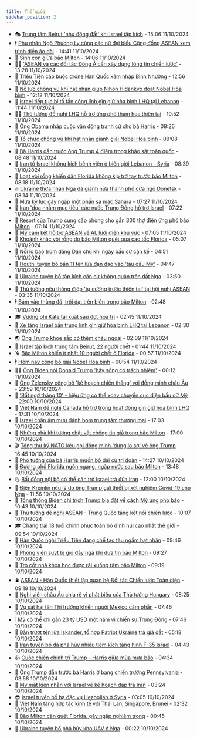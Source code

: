 ```yaml
---
title: Thế giới
sidebar_position: 2
---
```


<!-- vnexpress-the-gioi:START -->
- 🎭 [Trung tâm Beirut &#39;như động đất&#39; khi Israel tập kích](https://vnexpress.net/trung-tam-beirut-nhu-dong-dat-khi-israel-tap-kich-4802841.html) - 15:06 11/10/2024
- 🕴 [Phu nhân Ngô Phương Ly cùng các nữ đại biểu Cộng đồng ASEAN xem trình diễn áo dài](https://vnexpress.net/phu-nhan-ngo-phuong-ly-cung-cac-nu-dai-bieu-cong-dong-asean-xem-trinh-dien-ao-dai-4803134.html) - 14:41 11/10/2024
- 🤭 [Sinh con giữa bão Milton](https://vnexpress.net/sinh-con-giua-bao-milton-4803065.html) - 14:06 11/10/2024
- 🧑‍💻 [&#39;ASEAN và các đối tác Đông Á cần xây dựng lòng tin chiến lược&#39;](https://vnexpress.net/asean-va-cac-doi-tac-dong-a-can-xay-dung-long-tin-chien-luoc-4803117.html) - 13:28 11/10/2024
- 🦏 [Triều Tiên cáo buộc drone Hàn Quốc xâm nhập Bình Nhưỡng](https://vnexpress.net/trieu-tien-cao-buoc-drone-han-quoc-xam-nhap-binh-nhuong-4803128.html) - 12:56 11/10/2024
- 🦒 [Nỗ lực chống vũ khí hạt nhân giúp Nihon Hidankyo đoạt Nobel Hòa bình](https://vnexpress.net/no-luc-chong-vu-khi-hat-nhan-giup-nihon-hidankyo-doat-nobel-hoa-binh-4803055.html) - 12:12 11/10/2024
- 🌈 [Israel tiếp tục bị tố tấn công lính gìn giữ hòa bình LHQ tại Lebanon](https://vnexpress.net/israel-tiep-tuc-bi-to-tan-cong-linh-gin-giu-hoa-binh-lhq-tai-lebanon-4803100.html) - 11:44 11/10/2024
- 🧑‍🏫 [Thủ tướng đề nghị LHQ hỗ trợ ứng phó thảm họa thiên tai](https://vnexpress.net/thu-tuong-de-nghi-lhq-ho-tro-ung-pho-tham-hoa-thien-tai-4803050.html) - 10:52 11/10/2024
- 🐲 [Ông Obama nhập cuộc vận động tranh cử cho bà Harris](https://vnexpress.net/ong-obama-nhap-cuoc-van-dong-tranh-cu-cho-ba-harris-4802980.html) - 09:26 11/10/2024
- 🦒 [Tổ chức chống vũ khí hạt nhân giành giải Nobel Hòa bình](https://vnexpress.net/to-chuc-chong-vu-khi-hat-nhan-gianh-giai-nobel-hoa-binh-4803053.html) - 09:08 11/10/2024
- 🐻 [Bà Harris dẫn trước ông Trump 4 điểm trong khảo sát toàn quốc](https://vnexpress.net/ba-harris-dan-truoc-ong-trump-4-diem-trong-khao-sat-toan-quoc-4802868.html) - 08:48 11/10/2024
- 🚀 [Iran tố Israel không kích bệnh viện ở biên giới Lebanon - Syria](https://vnexpress.net/iran-to-israel-khong-kich-benh-vien-o-bien-gioi-lebanon-syria-4803007.html) - 08:39 11/10/2024
- 🥰 [Loạt vòi rồng khiến dân Florida không kịp trở tay trước bão Milton](https://vnexpress.net/loat-voi-rong-khien-dan-florida-khong-kip-tro-tay-truoc-bao-milton-4802773.html) - 08:18 11/10/2024
- 🔥 [Ukraine thừa nhận Nga đã giành nửa thành phố cửa ngõ Donetsk](https://vnexpress.net/ukraine-thua-nhan-nga-da-gianh-nua-thanh-pho-cua-ngo-donetsk-4802988.html) - 08:14 11/10/2024
- 🥳 [Mưa kỷ lục gây ngập một phần sa mạc Sahara](https://vnexpress.net/mua-ky-luc-gay-ngap-mot-phan-sa-mac-sahara-4802888.html) - 07:27 11/10/2024
- 💼 [Iran &#39;dọa nhắm mục tiêu&#39; các nước Trung Đông hỗ trợ Israel](https://vnexpress.net/iran-doa-nham-muc-tieu-cac-nuoc-trung-dong-ho-tro-israel-4802881.html) - 07:22 11/10/2024
- 🤡 [Resort của Trump cung cấp phòng cho gần 300 thợ điện ứng phó bão Milton](https://vnexpress.net/resort-cua-trump-cung-cap-phong-cho-gan-300-tho-dien-ung-pho-bao-milton-4802877.html) - 07:14 11/10/2024
- 🌁 [Mỹ cam kết hỗ trợ ASEAN về AI, lưới điện khu vực](https://vnexpress.net/my-cam-ket-ho-tro-asean-ve-ai-luoi-dien-khu-vuc-4802918.html) - 07:05 11/10/2024
- 🤩 [Khoảnh khắc vòi rồng do bão Milton quét qua cao tốc Florida](https://vnexpress.net/khoanh-khac-voi-rong-do-bao-milton-quet-qua-cao-toc-florida-4802829.html) - 05:07 11/10/2024
- 🎉 [Nỗi lo bao trùm đảng Dân chủ khi ngày bầu cử cận kề](https://vnexpress.net/noi-lo-bao-trum-dang-dan-chu-khi-ngay-bau-cu-can-ke-4802510.html) - 04:51 11/10/2024
- 🎉 [Houthi tuyên bố bắn 11 tên lửa đạn đạo vào &#39;tàu dầu Mỹ&#39;](https://vnexpress.net/houthi-tuyen-bo-ban-11-ten-lua-dan-dao-vao-tau-dau-my-4802848.html) - 04:47 11/10/2024
- 🌁 [Ukraine tuyên bố tập kích căn cứ không quân trên đất Nga](https://vnexpress.net/ukraine-tuyen-bo-tap-kich-can-cu-khong-quan-tren-dat-nga-4802743.html) - 03:50 11/10/2024
- 🌊 [Thủ tướng nêu thông điệp &#39;tự cường trước thiên tai&#39; tại hội nghị ASEAN](https://vnexpress.net/thu-tuong-neu-thong-diep-tu-cuong-truoc-thien-tai-tai-hoi-nghi-asean-4802774.html) - 03:35 11/10/2024
- 🕴 [Bám vào thùng đá, trôi dạt trên biển trong bão Milton](https://vnexpress.net/bam-vao-thung-da-troi-dat-tren-bien-trong-bao-milton-4802754.html) - 02:48 11/10/2024
- 🎓 [Vương phi Kate tái xuất sau đợt hóa trị](https://vnexpress.net/vuong-phi-kate-tai-xuat-sau-dot-hoa-tri-4802765.html) - 02:45 11/10/2024
- 🦩 [Xe tăng Israel bắn trúng lính gìn giữ hòa bình LHQ tại Lebanon](https://vnexpress.net/xe-tang-israel-ban-trung-linh-gin-giu-hoa-binh-lhq-tai-lebanon-4802751.html) - 02:30 11/10/2024
- 🌏 [Ông Trump khoe sắp có thêm cháu ngoại](https://vnexpress.net/ong-trump-khoe-sap-co-them-chau-ngoai-4802738.html) - 02:09 11/10/2024
- 🌋 [Israel tập kích trung tâm Beirut, 22 người chết](https://vnexpress.net/israel-tap-kich-trung-tam-beirut-22-nguoi-chet-4802725.html) - 01:44 11/10/2024
- 🪜 [Bão Milton khiến ít nhất 10 người chết ở Florida](https://vnexpress.net/bao-milton-khien-it-nhat-10-nguoi-chet-o-florida-4802724.html) - 00:57 11/10/2024
- 🕴 [Hôm nay công bố giải Nobel Hòa bình](https://vnexpress.net/hom-nay-cong-bo-giai-nobel-hoa-binh-4802685.html) - 00:54 11/10/2024
- 🧑‍🏫 [Ông Biden nói Donald Trump &#39;hãy sống có trách nhiệm&#39;](https://vnexpress.net/ong-biden-noi-donald-trump-hay-song-co-trach-nhiem-4802717.html) - 00:12 11/10/2024
- 🌮 [Ông Zelensky công bố &#39;kế hoạch chiến thắng&#39; với đồng minh châu Âu](https://vnexpress.net/ong-zelensky-cong-bo-ke-hoach-chien-thang-voi-dong-minh-chau-au-4802716.html) - 23:59 10/10/2024
- 🚦 [&#39;Bất ngờ tháng 10&#39; - hiệu ứng có thể xoay chuyển cục diện bầu cử Mỹ](https://vnexpress.net/bat-ngo-thang-10-hieu-ung-co-the-xoay-chuyen-cuc-dien-bau-cu-my-4801890.html) - 22:00 10/10/2024
- 💫 [Việt Nam đề nghị Canada hỗ trợ trong hoạt động gìn giữ hòa bình LHQ](https://vnexpress.net/viet-nam-de-nghi-canada-ho-tro-trong-hoat-dong-gin-giu-hoa-binh-lhq-4802703.html) - 17:31 10/10/2024
- 🤡 [Israel chặn âm mưu đánh bom trung tâm thương mại](https://vnexpress.net/israel-chan-am-muu-danh-bom-trung-tam-thuong-mai-4802702.html) - 17:03 10/10/2024
- 🦣 [Những nhà khí tượng chật vật chống tin giả trong bão Milton](https://vnexpress.net/nhung-nha-khi-tuong-chat-vat-chong-tin-gia-trong-bao-milton-4802303.html) - 17:00 10/10/2024
- 🎬 [Tổng thư ký NATO kêu gọi đồng minh &#39;dừng lo sợ&#39; về ông Trump](https://vnexpress.net/tong-thu-ky-nato-keu-goi-dong-minh-dung-lo-so-ve-ong-trump-4802701.html) - 16:45 10/10/2024
- 🎉 [Phó tướng của bà Harris muốn bỏ đại cử tri đoàn](https://vnexpress.net/pho-tuong-cua-ba-harris-muon-bo-dai-cu-tri-doan-4802603.html) - 14:27 10/10/2024
- 🎡 [Đường phố Florida ngổn ngang, ngập nước sau bão Milton](https://vnexpress.net/duong-pho-florida-ngon-ngang-ngap-nuoc-sau-bao-milton-4802661.html) - 13:48 10/10/2024
- 🌜 [Bất đồng nội bộ có thể cản trở Israel trả đũa Iran](https://vnexpress.net/bat-dong-noi-bo-co-the-can-tro-israel-tra-dua-iran-4802287.html) - 12:00 10/10/2024
- 🎡 [Điện Kremlin nêu lý do ông Trump gửi thiết bị xét nghiệm Covid-19 cho Nga](https://vnexpress.net/dien-kremlin-neu-ly-do-ong-trump-gui-thiet-bi-xet-nghiem-covid-19-cho-nga-4802643.html) - 11:56 10/10/2024
- 🤗 [Tổng thống Biden chỉ trích Trump bịa đặt về cách Mỹ ứng phó bão](https://vnexpress.net/tong-thong-biden-chi-trich-trump-bia-dat-ve-cach-my-ung-pho-bao-4802616.html) - 10:43 10/10/2024
- 🦩 [Thủ tướng đề nghị ASEAN - Trung Quốc tăng kết nối chiến lược](https://vnexpress.net/thu-tuong-de-nghi-asean-trung-quoc-tang-ket-noi-chien-luoc-4802587.html) - 10:07 10/10/2024
- 🎓 [Chàng trai 18 tuổi chinh phục toàn bộ đỉnh núi cao nhất thế giới](https://vnexpress.net/chang-trai-18-tuoi-chinh-phuc-toan-bo-dinh-nui-cao-nhat-the-gioi-4802546.html) - 09:54 10/10/2024
- 🌁 [Hàn Quốc nghi Triều Tiên đang chế tạo tàu ngầm hạt nhân](https://vnexpress.net/han-quoc-nghi-trieu-tien-dang-che-tao-tau-ngam-hat-nhan-4802574.html) - 09:46 10/10/2024
- 🤩 [Phóng viên suýt bị gió đẩy ngã khi đưa tin bão Milton](https://vnexpress.net/phong-vien-suyt-bi-gio-day-nga-khi-dua-tin-bao-milton-4802495.html) - 09:27 10/10/2024
- 👹 [Tro cốt nhà khoa học được rải xuống tâm bão Milton](https://vnexpress.net/tro-cot-nha-khoa-hoc-duoc-rai-xuong-tam-bao-milton-4802357.html) - 09:19 10/10/2024
- ⛽️ [ASEAN - Hàn Quốc thiết lập quan hệ Đối tác Chiến lược Toàn diện](https://vnexpress.net/asean-han-quoc-thiet-lap-quan-he-doi-tac-chien-luoc-toan-dien-4802580.html) - 09:19 10/10/2024
- 🚀 [Nghị viện châu Âu chia rẽ vì phát biểu của Thủ tướng Hungary](https://vnexpress.net/nghi-vien-chau-au-chia-re-vi-phat-bieu-cua-thu-tuong-hungary-4802377.html) - 08:25 10/10/2024
- 🎡 [Vụ sát hại tân Thị trưởng khiến người Mexico căm phẫn](https://vnexpress.net/vu-sat-hai-tan-thi-truong-khien-nguoi-mexico-cam-phan-4802068.html) - 07:46 10/10/2024
- 🕯 [Mỹ có thể chi gần 23 tỷ USD một năm vì chiến sự Trung Đông](https://vnexpress.net/my-co-the-chi-gan-23-ty-usd-mot-nam-vi-chien-su-trung-dong-4802360.html) - 07:46 10/10/2024
- 🐻 [Bắn trượt tên lửa Iskander, tổ hợp Patriot Ukraine trả giá đắt](https://vnexpress.net/ban-truot-ten-lua-iskander-to-hop-patriot-ukraine-tra-gia-dat-4802376.html) - 05:18 10/10/2024
- 🚦 [Iran tuyên bố đã phá hủy nhiều tiêm kích tàng hình F-35 Israel](https://vnexpress.net/iran-tuyen-bo-da-pha-huy-nhieu-tiem-kich-tang-hinh-f-35-israel-4802399.html) - 04:43 10/10/2024
- 👍 [Cuộc chiến chính trị Trump - Harris giữa mùa mưa bão](https://vnexpress.net/cuoc-chien-chinh-tri-trump-harris-giua-mua-mua-bao-4802293.html) - 04:34 10/10/2024
- 🚀 [Ông Trump dẫn trước bà Harris ở bang chiến trường Pennsylvania](https://vnexpress.net/ong-trump-dan-truoc-ba-harris-o-bang-chien-truong-pennsylvania-4802276.html) - 03:58 10/10/2024
- 🌮 [Mỹ mất kiên nhẫn với Israel về kế hoạch đáp trả Iran](https://vnexpress.net/my-mat-kien-nhan-voi-israel-ve-ke-hoach-dap-tra-iran-4802022.html) - 03:24 10/10/2024
- 😎 [Israel tuyên bố hạ đặc vụ Hezbollah ở Syria](https://vnexpress.net/israel-tuyen-bo-ha-dac-vu-hezbollah-o-syria-4802279.html) - 03:05 10/10/2024
- 🐲 [Việt Nam tăng hợp tác kinh tế với Thái Lan, Singapore, Brunei](https://vnexpress.net/viet-nam-tang-hop-tac-kinh-te-voi-thai-lan-singapore-brunei-4802249.html) - 02:32 10/10/2024
- 💫 [Bão Milton càn quét Florida, gây ngập nghiêm trọng](https://vnexpress.net/bao-milton-do-bo-florida-suc-gio-193-km-h-4802278-tong-thuat.html) - 00:45 10/10/2024
- 👀 [Ukraine tuyên bố phá hủy kho UAV ở Nga](https://vnexpress.net/ukraine-tuyen-bo-pha-huy-kho-uav-o-nga-4802275.html) - 00:22 10/10/2024<!-- vnexpress-the-gioi:END -->